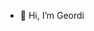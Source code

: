 - 👋 Hi, I’m Geordi


<!---
GeordiIGT/GeordiIGT is a ✨ special ✨ repository because its `README.md` (this file) appears on your GitHub profile.
You can click the Preview link to take a look at your changes.
--->
